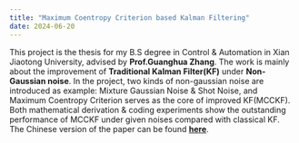 ```yaml
---
title: "Maximum Coentropy Criterion based Kalman Filtering"
date: 2024-06-20
---
```


<!--more-->
This project is the thesis for my B.S degree in Control & Automation in Xian Jiaotong University, advised by **Prof.Guanghua Zhang**. The work is mainly about the improvement of **Traditional Kalman Filter(KF)** under **Non-Gaussian noise**. In the project, two kinds of non-gaussian noise are introduced as example: Mixture Gaussian Noise & Shot Noise, and Maximum Coentropy Criterion serves as the core of improved KF(MCCKF). Both mathematical derivation & coding experiments show the outstanding performance of MCCKF under given noises compared with classical KF. The Chinese version of the paper can be found [**here**](Maximum-Coentropy-Criterion-based-Kalman-Filtering.pdf).